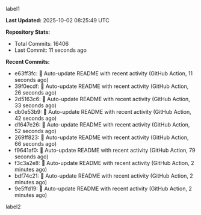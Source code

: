 
label1 
<!-- ACTIVITY_START -->
**Last Updated:** 2025-10-02 08:25:49 UTC

**Repository Stats:**
- Total Commits: 16406
- Last Commit: 11 seconds ago

**Recent Commits:**
- e63ff3fc: 🤖 Auto-update README with recent activity (GitHub Action, 11 seconds ago)
- 39f0ecdf: 🤖 Auto-update README with recent activity (GitHub Action, 26 seconds ago)
- 2d5163c6: 🤖 Auto-update README with recent activity (GitHub Action, 33 seconds ago)
- db0e53b9: 🤖 Auto-update README with recent activity (GitHub Action, 42 seconds ago)
- d1647e26: 🤖 Auto-update README with recent activity (GitHub Action, 52 seconds ago)
- 269ff823: 🤖 Auto-update README with recent activity (GitHub Action, 66 seconds ago)
- f9641af0: 🤖 Auto-update README with recent activity (GitHub Action, 79 seconds ago)
- f3c3a2e8: 🤖 Auto-update README with recent activity (GitHub Action, 2 minutes ago)
- bdf74c21: 🤖 Auto-update README with recent activity (GitHub Action, 2 minutes ago)
- 9e5ffd19: 🤖 Auto-update README with recent activity (GitHub Action, 2 minutes ago)
<!-- ACTIVITY_END -->

label2
